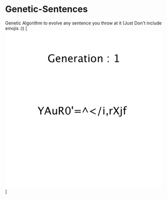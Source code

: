 # Genetic-Sentences
Genetic Algorithm to evolve any sentence you throw at it (Just Don't include emojis :))
[![Evolving John Cena](GeneticSentences.gif)]